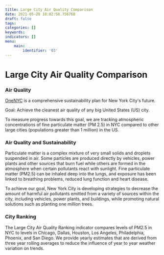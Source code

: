 ```yaml
---
title: Large City Air Quality Comparison
date: 2021-05-28 18:02:58.756768
draft: false
tags: 
categories: []
keywords: 
indicators: []
menu:
    main:
        identifier: '03'
---
```

# Large City Air Quality Comparison
### Air Quality


[OneNYC](http://www1.nyc.gov/html/onenyc/index.html) is a comprehensive sustainability plan for New York City's future.


Goal: Achieve the cleanest air quality of any big United States (US) city.


To measure progress towards this goal, we are tracking atmospheric concentrations of fine particulate matter (PM 2.5) in NYC compared to other large cities (populations greater than 1 million) in the US.


### Air Quality and Sustainability


Particulate matter is a complex mixture of very small solids and droplets suspended in air. Some particles are produced directly by vehicles, power plants and other sources that burn fuel while others are formed in the atmosphere when certain pollutants react with sunlight. Fine particulate matter (PM2.5) can be inhaled deep into the lungs, and exposure has been linked to breathing problems, reduced lung function and heart disease.   
  
 To achieve our goal, New York City is developing strategies to decrease the amount of harmful air pollutants emitted from a variety of sources within the city, including vehicles, power plants, and buildings, while promoting natural solutions such as planting one million trees.


### City Ranking


The Large City Air Quality Ranking indicator compares levels of PM2.5 in NYC to levels in Chicago, Dallas, Houston, Los Angeles, Philadelphia, Phoenix, and San Diego. We provide yearly estimates that are derived from three year rolling averages to reduce the influence of year to year weather variation on trends.


